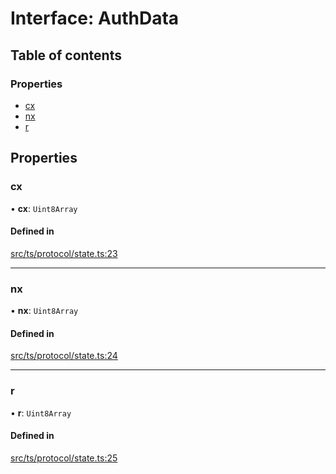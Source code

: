 # Interface: AuthData

## Table of contents

### Properties

- [cx](AuthData.md#cx)
- [nx](AuthData.md#nx)
- [r](AuthData.md#r)

## Properties

### cx

• **cx**: `Uint8Array`

#### Defined in

[src/ts/protocol/state.ts:23](https://gitlab.com/i3-market/code/wp3/t3.2/i3m-wallet-monorepo/-/blob/645d0838/packages/wallet-protocol/src/ts/protocol/state.ts#L23)

___

### nx

• **nx**: `Uint8Array`

#### Defined in

[src/ts/protocol/state.ts:24](https://gitlab.com/i3-market/code/wp3/t3.2/i3m-wallet-monorepo/-/blob/645d0838/packages/wallet-protocol/src/ts/protocol/state.ts#L24)

___

### r

• **r**: `Uint8Array`

#### Defined in

[src/ts/protocol/state.ts:25](https://gitlab.com/i3-market/code/wp3/t3.2/i3m-wallet-monorepo/-/blob/645d0838/packages/wallet-protocol/src/ts/protocol/state.ts#L25)
